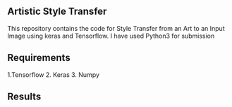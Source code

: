 ## Artistic Style Transfer
This repository contains the code for Style Transfer from an Art to an Input Image using keras and Tensorflow.
I have used Python3 for submission
## Requirements
1.Tensorflow
2. Keras
3. Numpy
## Results
